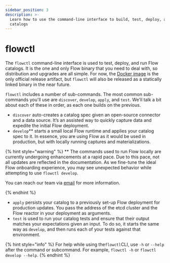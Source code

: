 ```yaml
---
sidebar_position: 3
description: >-
  Learn how to use the command-line interface to build, test, deploy, and run
  catalogs
---
```


# flowctl

The `flowctl` command-line interface is used to test, deploy, and run Flow catalogs. It is the one and only Flow binary that you need to deal with, so distribution and upgrades are all simple. For now, the [Docker image](https://quay.io/estuary/flow:dev) is the only official release artifact, but `flowctl` will also be released as a statically linked binary in the near future.

`flowctl` includes a number of sub-commands. The most common sub-commands you'll use are `discover`, `develop`, `apply`,  and `test`. We'll talk a bit about each of these in order, as each one builds on the previous.

* `discover` auto-creates a catalog spec given an open-source connector and a data source. It’s an assisted way to quickly capture data and expedite the initial Flow deployment.&#x20;
* `develop`\*\* starts a small local Flow runtime and applies your catalog spec to it. In essence, you are using Flow as it would be used in production, but with locally running captures and materializations.

{% hint style="warning" %}
\*\* The commands used to run Flow locally are currently undergoing enhancements at a rapid pace. Due to this pace, not all updates are reflected in the documentation. As we fine-tune the ideal Flow onboarding experience, you may see unexpected behavior while attempting to use `flowctl develop`.

You can reach our team via [email](<mailto:info@estuary.dev >) for more information.&#x20;


{% endhint %}

* `apply` persists your catalog to a previously set-up Flow deployment for production updates. You pass the address of the etcd cluster and the Flow reactor in your deployment as arguments.
* `test` is used to run your catalog tests and ensure that their output matches your expectations given an input. To do so, it starts the same way as `develop`, and then runs each of your tests against that environment.

{% hint style="info" %}
For help while using the`flowctl`CLI, use `-h` or `--help` after the command or subcommand. For example, `flowctl -h` or `flowctl develop --help`.
{% endhint %}
